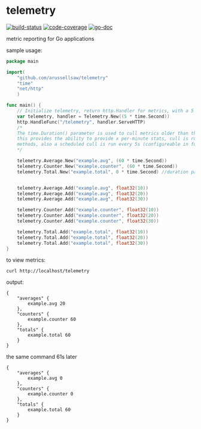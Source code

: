 # telemetry

[![build-status](https://travis-ci.org/arussellsaw/telemetry.svg?branch=master)](https://travis-ci.org/arussellsaw/telemetry) [![code-coverage](http://gocover.io/_badge/github.com/arussellsaw/telemetry)](http://gocover.io/github.com/arussellsaw/telemetry)
[![go-doc](https://godoc.org/github.com/arussellsaw/telemetry?status.svg)](https://godoc.org/github.com/arussellsaw/telemetry)

metric reporting for Go applications

sample usage:

```go
package main

import(
    "github.com/arussellsaw/telemetry"
    "time"
    "net/http"
    )

func main() {
    // Initialize telemetry, return http.Handler for metrics, with a 5 second point cull schedule
    var telemetry, handler = Telemetry.New((5 * time.Second))
    http.HandleFunc("/telemetry", handler.ServeHTTP)
    /*
    The time.Duration() parameter is used to cull metrics older than the duration
    this provides the ability to provide x per-minute stats, cull is run on append
    methods, also a scheduled cull is run every 5s (configureable in future)
    */

    telemetry.Average.New("example.avg", (60 * time.Second))
    telemetry.Counter.New("example.counter", (60 * time.Second))
    telemetry.Total.New("example.total", 0 * time.Second) //duration parameter is useless, but is needed to conform to interface


    telemetry.Average.Add("example.avg", float32(10))
    telemetry.Average.Add("example.avg", float32(20))
    telemetry.Average.Add("example.avg", float32(30))

    telemetry.Counter.Add("example.counter", float32(10))
    telemetry.Counter.Add("example.counter", float32(20))
    telemetry.Counter.Add("example.counter", float32(30))

    telemetry.Total.Add("example.total", float32(10))
    telemetry.Total.Add("example.total", float32(20))
    telemetry.Total.Add("example.total", float32(30))
}

```

to view metrics:

`curl http://localhost/telemetry`  


output:  


```
{
    "averages" {
        example.avg 20
    },
    "counters" {
        example.counter 60
    },
    "totals" {
        example.total 60
    }
}
```

the same command 61s later

```
{
    "averages" {
        example.avg 0
    },
    "counters" {
        example.counter 0
    },
    "totals" {
        example.total 60
    }
}
```
